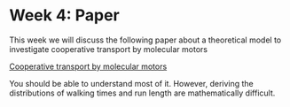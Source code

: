 Week 4: Paper
=======================

This week we will discuss the following paper about a theoretical model to investigate cooperative transport by molecular motors

[Cooperative transport by molecular motors]( https://doi.org/10.1073/pnas.0507363102)

You should be able to understand most of it. However, deriving the distributions of walking times and run length are mathematically difficult.

